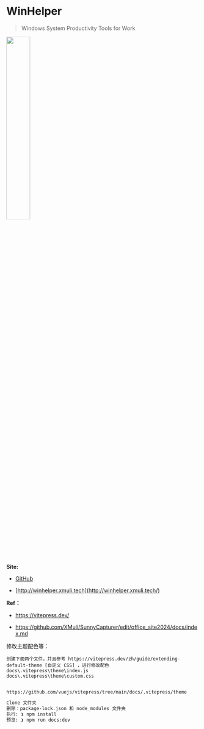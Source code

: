 # WinHelper

> Windows System Productivity Tools for Work

[<img src="https://get.microsoft.com/images/zh-cn%20dark.svg" width="35%"/>](https://apps.microsoft.com/detail/9nxcr474hjvq?mode=direct)



**Site:**

- [GitHub](https://github.com/XMuli/WinHelper/releases)

- [http://winhelper.xmuli.tech](http://winhelper.xmuli.tech/)





**Ref：**

- https://vitepress.dev/

- https://github.com/XMuli/SunnyCapturer/edit/office_site2024/docs/index.md



修改主题配色等：

```
创建下面两个文件，并且参考 https://vitepress.dev/zh/guide/extending-default-theme [自定义 CSS] ，进行修改配色
docs\.vitepress\theme\index.js
docs\.vitepress\theme\custom.css


https://github.com/vuejs/vitepress/tree/main/docs/.vitepress/theme
```



```bash
Clone 文件夹
删除：package-lock.json 和 node_modules 文件夹
执行: ❯ npm install           
预览: ❯ npm run docs:dev
```

